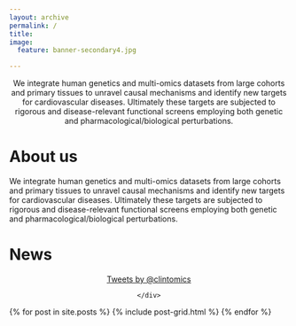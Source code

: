 ```yaml
---
layout: archive
permalink: /
title:
image:
  feature: banner-secondary4.jpg

---
```


<div style="text-align:center;">
We integrate human genetics and multi-omics datasets from large cohorts and primary tissues to unravel causal mechanisms and identify new targets for cardiovascular diseases. Ultimately these targets are subjected to rigorous and disease-relevant functional screens employing both genetic and pharmacological/biological perturbations.

</div>



<div class="post-entry">
        <h1 class="post-subtitle">About us</h1>
	<div style="text-align:left;">
We integrate human genetics and multi-omics datasets from large cohorts and primary tissues to unravel causal mechanisms and identify new targets for cardiovascular diseases. Ultimately these targets are subjected to rigorous and disease-relevant functional screens employing both genetic and pharmacological/biological perturbations.
</div>


<div class="post-entry">
        <h1 class="post-subtitle">News</h1>
	<div style="text-align:center;">
<a class="twitter-timeline" href="https://twitter.com/clintomics" data-widget-id="338870296415174656">Tweets by @clintomics</a> <script>!function(d,s,id){var js,fjs=d.getElementsByTagName(s)[0],p=/^http:/.test(d.location)?'http':'https';if(!d.getElementById(id)){js=d.createElement(s);js.id=id;js.src=p+"://platform.twitter.com/widgets.js";fjs.parentNode.insertBefore(js,fjs);}}(document,"script","twitter-wjs");</script>
	
   	</div>
</div>

<div class="tiles">
{% for post in site.posts %}
	{% include post-grid.html %}
{% endfor %}
</div><!-- /.tiles -->
